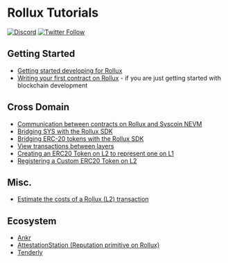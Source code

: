 # Rollux Tutorials

[![Discord](https://img.shields.io/discord/1087373765014454322)](https://discord.gg/rollux)
[![Twitter Follow](https://img.shields.io/twitter/follow/RolluxL2?style=social)](https://twitter.com/RolluxL2)


## Getting Started

* [Getting started developing for Rollux](./getting-started)
* [Writing your first contract on Rollux](./first-contract) - if you are just getting started with blockchain development


## Cross Domain

* [Communication between contracts on Rollux and Syscoin NEVM](./cross-dom-comm)
* [Bridging SYS with the Rollux SDK](./cross-dom-bridge-eth)
* [Bridging ERC-20 tokens with the Rollux SDK](./cross-dom-bridge-erc20)
* [View transactions between layers](./sdk-view-tx)
* [Creating an ERC20 Token on L2 to represent one on L1](./standard-bridge-standard-token)
* [Registering a Custom ERC20 Token on L2](./standard-bridge-custom-token)



## Misc.

* [Estimate the costs of a Rollux (L2) transaction](./sdk-estimate-gas)


## Ecosystem

- [Ankr](./ecosystem/ankr)
- [AttestationStation (Reputation primitive on Rollux)](./ecosystem/attestation-station)
- [Tenderly](./ecosystem/tenderly)
